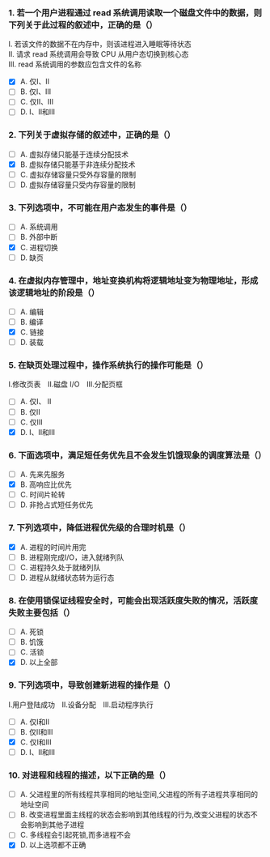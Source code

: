 ### 1. 若一个用户进程通过 read 系统调用读取一个磁盘文件中的数据，则下列关于此过程的叙述中，正确的是（）
Ⅰ. 若该文件的数据不在内存中，则该进程进入睡眠等待状态<br>
Ⅱ. 请求 read 系统调用会导致 CPU 从用户态切换到核心态<br>
Ⅲ. read 系统调用的参数应包含文件的名称<br>
- [x] A. 仅Ⅰ、Ⅱ
- [ ] B. 仅Ⅰ、Ⅲ
- [ ] C. 仅Ⅱ、Ⅲ
- [ ] D. Ⅰ、Ⅱ和Ⅲ

### 2. 下列关于虚拟存储的叙述中，正确的是（）
- [ ] A. 虚拟存储只能基于连续分配技术
- [x] B. 虚拟存储只能基于非连续分配技术
- [ ] C. 虚拟存储容量只受外存容量的限制
- [ ] D. 虚拟存储容量只受内存容量的限制

### 3. 下列选项中，不可能在用户态发生的事件是（）
- [ ] A. 系统调用
- [ ] B. 外部中断
- [x] C. 进程切换
- [ ] D. 缺页

### 4. 在虚拟内存管理中，地址变换机构将逻辑地址变为物理地址，形成该逻辑地址的阶段是（）
- [ ] A. 编辑
- [ ] B. 编译
- [x] C. 链接
- [ ] D. 装载

### 5. 在缺页处理过程中，操作系统执行的操作可能是（）
Ⅰ.修改页表　Ⅱ.磁盘 I/O　Ⅲ.分配页框<br>
- [ ] A. 仅Ⅰ、 Ⅱ
- [ ] B. 仅Ⅱ
- [ ] C. 仅Ⅲ
- [x] D. Ⅰ、Ⅱ和Ⅲ

### 6. 下面选项中，满足短任务优先且不会发生饥饿现象的调度算法是（）
- [ ] A. 先来先服务
- [x] B. 高响应比优先
- [ ] C. 时间片轮转
- [ ] D. 非抢占式短任务优先

### 7. 下列选项中，降低进程优先级的合理时机是（）
- [x] A. 进程的时间片用完
- [ ] B. 进程刚完成I/O，进入就绪列队
- [ ] C. 进程持久处于就绪列队
- [ ] D. 进程从就绪状态转为运行态

### 8. 在使用锁保证线程安全时，可能会出现活跃度失败的情况，活跃度失败主要包括（）
- [ ] A. 死锁
- [ ] B. 饥饿
- [ ] C. 活锁
- [x] D. 以上全部

### 9. 下列选项中，导致创建新进程的操作是（）
I.用户登陆成功　II.设备分配　III.启动程序执行<br>
- [ ] A. 仅I和II
- [ ] B. 仅II和III
- [x] C. 仅I和III
- [ ] D. I、II和III

### 10. 对进程和线程的描述，以下正确的是（）
- [ ] A. 父进程里的所有线程共享相同的地址空间,父进程的所有子进程共享相同的地址空间
- [ ] B. 改变进程里面主线程的状态会影响到其他线程的行为,改变父进程的状态不会影响到其他子进程
- [ ] C. 多线程会引起死锁,而多进程不会
- [x] D. 以上选项都不正确
